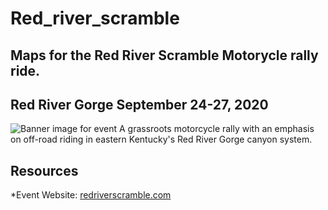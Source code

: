 # Red_river_scramble
## Maps for the Red River Scramble Motorycle rally ride.

## Red River Gorge September 24-27, 2020
![Banner image for event](picture.png)
A grassroots motorcycle rally with an emphasis on off-road riding in eastern Kentucky's Red River Gorge canyon system.

## Resources
*Event Website: [redriverscramble.com](https://redriverscramble.com)

